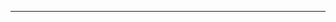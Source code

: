 <!--
CO_OP_TRANSLATOR_METADATA:
{
  "original_hash": "d728344bb154722a868f154d06fc9786",
  "translation_date": "2025-08-26T13:22:40+00:00",
  "source_file": "README.md",
  "language_code": "pl"
}
-->



---

